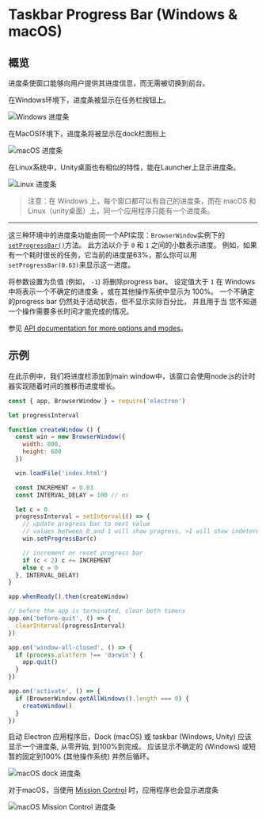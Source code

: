# Taskbar Progress Bar (Windows & macOS)

## 概览

进度条使窗口能够向用户提供其进度信息，而无需被切换到前台。

在Windows环境下，进度条被显示在任务栏按钮上。

![Windows 进度条][1]

在MacOS环境下，进度条将被显示在dock栏图标上

![macOS 进度条][2]

在Linux系统中，Unity桌面也有相似的特性，能在Launcher上显示进度条。

![Linux 进度条][3]

> 注意：在 Windows 上，每个窗口都可以有自己的进度条，而在 macOS 和 Linux（unity桌面）上，同一个应用程序只能有一个进度条。

----

这三种环境中的进度条功能由同一个API实现：`BrowserWindow`实例下的[`setProgressBar()`][setprogressbar]方法。 此方法以介于 `0` 和 `1` 之间的小数表示进度。 例如，如果有一个耗时很长的任务，它当前的进度是63%，那么你可以用`setProgressBar(0.63)`来显示这一进度。

将参数设置为负值 (例如， `-1`) 将删除progress bar。 设定值大于 `1` 在 Windows 中将表示一个不确定的进度条 ，或在其他操作系统中显示为 100%。 一个不确定的progress bar 仍然处于活动状态，但不显示实际百分比， 并且用于当 您不知道一个操作需要多长时间才能完成的情况。

参见 [API documentation for more options and modes][setprogressbar]。

## 示例

在此示例中，我们将进度栏添加到main window中，该窗口会使用node.js的计时器实现随着时间的推移而进度增长。

```javascript fiddle='docs/fiddles/features/progress-bar'
const { app, BrowserWindow } = require('electron')

let progressInterval

function createWindow () {
  const win = new BrowserWindow({
    width: 800,
    height: 600
  })

  win.loadFile('index.html')

  const INCREMENT = 0.03
  const INTERVAL_DELAY = 100 // ms

  let c = 0
  progressInterval = setInterval(() => {
    // update progress bar to next value
    // values between 0 and 1 will show progress, >1 will show indeterminate or stick at 100%
    win.setProgressBar(c)

    // increment or reset progress bar
    if (c < 2) c += INCREMENT
    else c = 0
  }, INTERVAL_DELAY)
}

app.whenReady().then(createWindow)

// before the app is terminated, clear both timers
app.on('before-quit', () => {
  clearInterval(progressInterval)
})

app.on('window-all-closed', () => {
  if (process.platform !== 'darwin') {
    app.quit()
  }
})

app.on('activate', () => {
  if (BrowserWindow.getAllWindows().length === 0) {
    createWindow()
  }
})
```

启动 Electron 应用程序后，Dock (macOS) 或 taskbar (Windows, Unity) 应该显示一个进度条, 从零开始, 到100%到完成。 应该显示不确定的 (Windows) 或短暂的固定到100% (其他操作系统) 并然后循环。

![macOS dock 进度条](../images/dock-progress-bar.png)

对于macOS，当使用 [Mission Control](https://support.apple.com/en-us/HT204100) 时，应用程序也会显示进度条

![macOS Mission Control 进度条](../images/mission-control-progress-bar.png)

[1]: https://cloud.githubusercontent.com/assets/639601/5081682/16691fda-6f0e-11e4-9676-49b6418f1264.png
[2]: ../images/macos-progress-bar.png
[3]: ../images/linux-progress-bar.png
[setprogressbar]: ../api/browser-window.md#winsetprogressbarprogress-options
[setprogressbar]: ../api/browser-window.md#winsetprogressbarprogress-options
